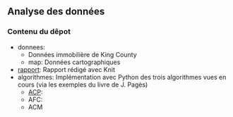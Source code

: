 ## Analyse des données

### Contenu du dêpot

* donnees:  
	* Données immobilière de King County
	* map: Données cartographiques
* [rapport](./rapport/rapport.html): Rapport rédigé avec Knit
* algorithmes: Implémentation avec Python des trois algorithmes vues en cours
  (via les exemples du livre de J. Pagès)
	* [ACP](./algorithmes/AFC/analyse_correspondance.html):
	* AFC:
	* ACM
